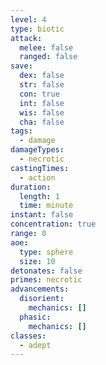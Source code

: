 ```yaml
---
level: 4
type: biotic
attack:
  melee: false
  ranged: false
save:
  dex: false
  str: false
  con: true
  int: false
  wis: false
  cha: false
tags:
  - damage
damageTypes:
  - necrotic
castingTimes:
  - action
duration:
  length: 1
  time: minute
instant: false
concentration: true
range: 0
aoe:
  type: sphere
  size: 10
detonates: false
primes: necrotic
advancements:
  disorient:
    mechanics: []
  phasic:
    mechanics: []
classes:
  - adept
---
```

